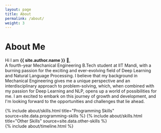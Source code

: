 ```yaml
---
layout: page
title: About
permalink: /about/
weight: 3
---
```


# **About Me**

Hi I am **{{ site.author.name }}** :wave:,<br>
A fourth-year Mechanical Engineering B.Tech student at IIT Mandi, with a burning passion for the exciting and ever-evolving field of Deep Learning and Natural Language Processing. I believe that my background in Mechanical Engineering gives me a unique perspective and an interdisciplinary approach to problem-solving, which, when combined with my passion for Deep Learning and NLP, opens up a world of possibilities for me. I am excited to embark on this journey of growth and development, and I'm looking forward to the opportunities and challenges that lie ahead.

<div class="row">
{% include about/skills.html title="Programming Skills" source=site.data.programming-skills %}
{% include about/skills.html title="Other Skills" source=site.data.other-skills %}
</div>

<div class="row">
{% include about/timeline.html %}
</div>